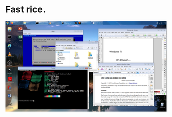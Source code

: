 # Fast rice.

![img](https://github.com/j0shua-daniel/debian-rice/blob/main/1_2025-01-16-170800_1920x1080_scrot.png?raw=true)

